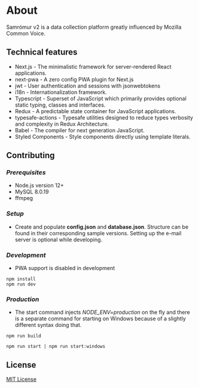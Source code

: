 # About

Samrómur v2 is a data collection platform greatly influenced by Mozilla Common Voice.

## Technical features
* Next.js - The minimalistic framework for server-rendered React applications.
* next-pwa - A zero config PWA plugin for Next.js
* jwt - User authentication and sessions with jsonwebtokens
* i18n - Internationalization framework.
* Typescript - Superset of JavaScript which primarily provides optional static typing, classes and interfaces.
* Redux - A predictable state container for JavaScript applications.
* typesafe-actions - Typesafe utilities designed to reduce types verbosity and complexity in Redux Architecture.
* Babel - The compiler for next generation JavaScript.
* Styled Components - Style components directly using template literals.

## Contributing

### *Prerequisites*
* Node.js version 12+
* MySQL 8.0.19
* ffmpeg

### *Setup*
* Create and populate **config.json** and **database.json**. Structure can be found in their corresponding sample versions. Setting up the e-mail server is optional while developing.
### *Development*
* PWA support is disabled in development

```
npm install
npm run dev
```

### *Production*
* The start command injects *NODE_ENV=production* on the fly and there is a separate command for starting on Windows because of a slightly different syntax doing that.
```
npm run build

npm run start | npm run start:windows
```

## License
[MIT License](/LICENSE)